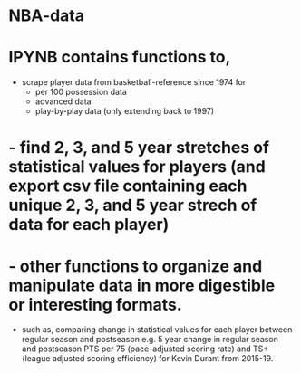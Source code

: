 # NBA-data
# IPYNB contains functions to,
 - scrape player data from basketball-reference since 1974 for
   * per 100 possession data
   * advanced data
   * play-by-play data (only extending back to 1997)
# - find 2, 3, and 5 year stretches of statistical values for players (and export csv file containing each unique 2, 3, and 5 year strech of data for each player)
# - other functions to organize and manipulate data in more digestible or interesting formats.
   * such as, comparing change in statistical values for each player between regular season and postseason
   e.g. 5 year change in regular season and postseason PTS per 75 (pace-adjusted scoring rate) and TS+ (league adjusted scoring efficiency) for Kevin Durant from 2015-19.
